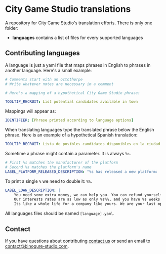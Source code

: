 # City Game Studio translations

A repository for City Game Studio's translation efforts. There is only one folder:

- **languages** contains a list of files for every supported languages

## Contributing languages

A language is just a yaml file that maps phrases in English to phrases in another
language. Here's a small example:

```yaml
# Comments start with an octothorpe
# Write whatever notes are necessary in a comment

# Here's a mapping of a hypothetical City Game Studio phrase:

TOOLTIP_RECRUIT: List potential candidates available in town
```

Mappings will appear as:

```yaml
IDENTIFIER: [Phrase printed according to language options]
```

When translating languages type the translated phrase below the English phrase.
Here is an example of a hypothetical Spanish translation:

```yaml
TOOLTIP_RECRUIT: Lista de posibles candidatos disponibles en la ciudad.
```

Sometime a phrase might contain a parameter. It is always `%s`.

```yaml
# First %s matches the manufacturer of the platform
# Second %s matches the platform's name
LABEL_PLATFORM_RELEASED_DESCRIPTION: "%s has released a new platform: '%s'"
```

To print a single `%` we need to double it: `%%`.

```yaml
LABEL_LOAN_DESCRIPTION: |
    You need some extra money, we can help you. You can refund yourself with a loan of %s$.
    Our interests rates are as low as only %s%%, and you have %s weeks to repay.
    Its like a whole life for a company like yours. We are your last option, let yourself be tempted.
```
All languages files should be named `[language].yaml`.

## Contact

If you have questions about contributing [contact us](https://www.binogure-studio.com)
or send an email to contact@binogure-studio.com.
